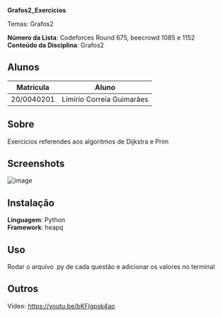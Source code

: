 **Grafos2_Exercicios** 

Temas: Grafos2

**Número da Lista**:  Codeforces Round 675, beecrowd 1085 e 1152<br>
**Conteúdo da Disciplina**: Grafos2<br>

## Alunos
|Matrícula | Aluno |
| -- | -- |
| 20/0040201  | Limírio Correia Guimarães |


## Sobre 
Exercicios referendes aos algoritmos de Dijkstra e Prim

## Screenshots
![image](https://github.com/LimirioGuimaraes/Grafos2-_Exercicios-/assets/80782534/7f09f494-af7c-4ca4-8f91-58a8764cdb24)


## Instalação 
**Linguagem**: Python<br>
**Framework**: heapq<br>

## Uso 
Rodar o arquivo .py de cada questão e adicionar os valores no terminal
## Outros 
Video: https://youtu.be/bKFlgpsk4ao






